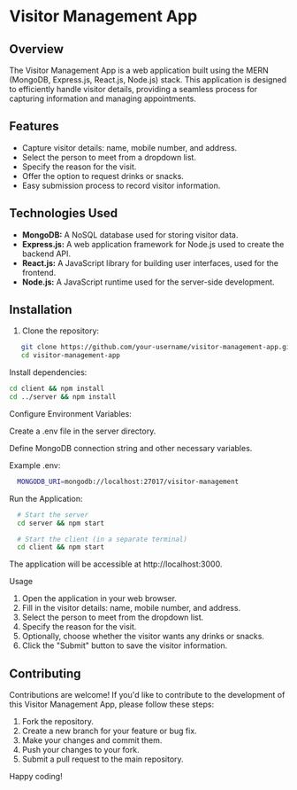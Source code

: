 # Visitor Management App

## Overview

The Visitor Management App is a web application built using the MERN (MongoDB, Express.js, React.js, Node.js) stack. This application is designed to efficiently handle visitor details, providing a seamless process for capturing information and managing appointments.

## Features

- Capture visitor details: name, mobile number, and address.
- Select the person to meet from a dropdown list.
- Specify the reason for the visit.
- Offer the option to request drinks or snacks.
- Easy submission process to record visitor information.

## Technologies Used

- **MongoDB:** A NoSQL database used for storing visitor data.
- **Express.js:** A web application framework for Node.js used to create the backend API.
- **React.js:** A JavaScript library for building user interfaces, used for the frontend.
- **Node.js:** A JavaScript runtime used for the server-side development.

## Installation

1. Clone the repository:

```bash
   git clone https://github.com/your-username/visitor-management-app.git
   cd visitor-management-app
```

Install dependencies:

```bash
cd client && npm install
cd ../server && npm install
```

Configure Environment Variables:

Create a .env file in the server directory.

Define MongoDB connection string and other necessary variables.

Example .env:
```bash
  MONGODB_URI=mongodb://localhost:27017/visitor-management
```

Run the Application:

```bash
  # Start the server
  cd server && npm start

  # Start the client (in a separate terminal)
  cd client && npm start
```

The application will be accessible at http://localhost:3000.

Usage
1. Open the application in your web browser.
2. Fill in the visitor details: name, mobile number, and address.
3. Select the person to meet from the dropdown list.
4. Specify the reason for the visit.
5. Optionally, choose whether the visitor wants any drinks or snacks.
6. Click the "Submit" button to save the visitor information.

## Contributing
Contributions are welcome! If you'd like to contribute to the development of this Visitor Management App, please follow these steps:

1. Fork the repository.
2. Create a new branch for your feature or bug fix.
3. Make your changes and commit them.
4. Push your changes to your fork.
5. Submit a pull request to the main repository.

Happy coding!
